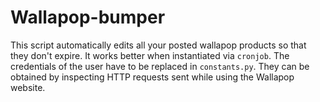 # Wallapop-bumper
This script automatically edits all your posted wallapop products so that they don't expire. It works better when instantiated via `cronjob`.
The credentials of the user have to be replaced in `constants.py`. They can be obtained by inspecting HTTP requests sent while using the Wallapop website.
